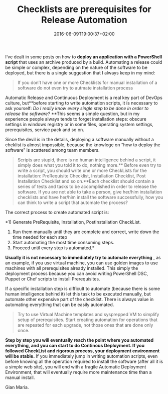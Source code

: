 ﻿---
title: "Checklists are prerequisites for Release Automation"
description: ""
date: 2016-06-09T19:00:37+02:00
draft: false
tags: ["ContinuousDeployment"]
categories: [DevOps]
---
I’ve dealt in some posts on how to  **deploy an application with a PowerShell script** that uses an archive produced by a build. Automating a release could be simple or complex, depending on the nature of the software to be deployed, but there is a single suggestion that I always keep in my mind:

> If you don’t have one or more Checklists for manual installation of a software do not even try to autmate installation process

Automatic Release and Continuous Deployment is a real key part of DevOps culture, but**before starting to write automation scripts, it is necessary to ask yourself: *Do I really know every single step to be done in order to release the software?* **This seems a simple question, but in my experience people always tends to forget installation steps: obscure settings in windows registry or in some files, operating system settings, prerequisites, service pack and so on.

Since the devil is in the details, deploying a software manually without a cheklist is almost impossible, because the knowlege on “how to deploy the software” is scattered among team members.

> Scripts are stupid, there is no human intelligence behind a script, it simply does what you told it to do, nothing more.** Before even try to write a script, you should write one or more CheckLists for the installation: PreRequisite Checklist, Installation Checklist, Post Installation Checklist and so on.**Each checklist should contain a series of tests and tasks to be accomplished in order to release the software. If you are not able to take a person, give her/him installation checklists and have her/him install the software successfully, how you can think to write a script that automate the process?

The correct process to create automated script is:

*1) Generate PreRequisite, Installation, PostInstallation CheckList.  
1) Run them manually until they are complete and correct, write down the time needed for each step  
2) Start automating the most time consuming steps.  
3) Proceed until every step is automated.*

 **Usually it is not necessary to immediately try to automate everything** , as an example, if you use virtual machine, you can use golden images to use machines with all prerequisites already installed. This simply the deployment process because you can avoid writing PowerShell DSC, Puppet or Chef scripts to install Prerequisites.

If a specific installation step is difficult to automate (because there is some human intelligence behind it) let this task to be executed manually, but automate other expensive part of the checklist. There is always value in automating everything that can be easily automated.

> Try to use Virtual Machine templates and sysprepped VM to simplify setup of prerequisites. Start creating automation for operations that are repeated for each upgrade, not those ones that are done only once.

 **Step by step you will eventually reach the point where you automated everything, and you can start to do Continous Deployment. If you followed CheckList and rigorous process, your deployment environment will be stable.** If you immediately jump in writing automation scripts, even before knowing all the operation required to install the software (after all it is a simple web site), you will end with a fragile Automatic Deployment Environment, that will eventually require more maintenance time than a manual install.

Gian Maria.
